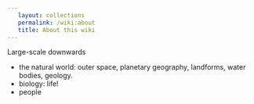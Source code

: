 ```yaml
---
   layout: collections
   permalink: /wiki:about
   title: About this wiki
---
```


Large-scale downwards

+ the natural world: outer space, planetary geography, landforms, water bodies, geology.
+ biology: life!
+ people

